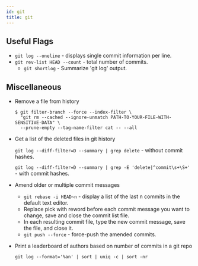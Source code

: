 ```yaml
---
id: git
title: git
---
```


## Useful Flags

- `git log --oneline` - displays single commit information per line.
- `git rev-list HEAD --count` - total number of commits.
  - `git shortlog` - Summarize 'git log' output.

## Miscellaneous

- Remove a file from history

  ```
  $ git filter-branch --force --index-filter \
    "git rm --cached --ignore-unmatch PATH-TO-YOUR-FILE-WITH-SENSITIVE-DATA" \
    --prune-empty --tag-name-filter cat -- --all
  ```

- Get a list of the deleted files in git history

  `git log --diff-filter=D --summary | grep delete` - without commit hashes.

  `git log --diff-filter=D --summary | grep -E 'delete|^commit\s+\S+'` - with commit hashes.

- Amend older or multiple commit messages

  - `git rebase -i HEAD~n` - display a list of the last n commits in the default text editor.
  - Replace pick with reword before each commit message you want to change, save and close the commit list file.
  - In each resulting commit file, type the new commit message, save the file, and close it.
  - `git push --force` - force-push the amended commits.

- Print a leaderboard of authors based on number of commits in a git repo

  `git log --format='%an' | sort | uniq -c | sort -nr`
